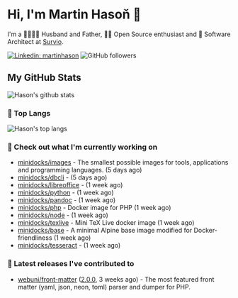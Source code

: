 # Hi, I'm Martin Hasoň 👋

I'm a 👨‍👩‍👧‍👦 Husband and Father, 🧑‍💻 Open Source enthusiast and 📐 Software Architect at [Survio](https://www.survio.com).

[![Linkedin: martinhason](https://img.shields.io/badge/-Martin%20Hasoň-blue?style=flat-square&logo=Linkedin&logoColor=white&link=https://www.linkedin.com/in/martinhason/)](https://www.linkedin.com/in/martinhason/)
![GitHub followers](https://img.shields.io/github/followers/hason?label=Follow&style=social)


## My GitHub Stats
![Hason's github stats](https://github-readme-stats.vercel.app/api?username=hason&show_icons=true&include_all_commits=true&theme=dracula&hide_border=true&hide_title=true)

### 💾 Top Langs
![Hason's top langs](https://github-readme-stats.vercel.app/api/top-langs/?username=hason&layout=compact&theme=dracula&hide_border=true&hide_title=true)

### 👷 Check out what I'm currently working on

- [minidocks/images](https://github.com/minidocks/images) - The smallest possible images for tools, applications and programming languages. (5 days ago)
- [minidocks/dbcli](https://github.com/minidocks/dbcli) -  (5 days ago)
- [minidocks/libreoffice](https://github.com/minidocks/libreoffice) -  (1 week ago)
- [minidocks/python](https://github.com/minidocks/python) -  (1 week ago)
- [minidocks/pandoc](https://github.com/minidocks/pandoc) -  (1 week ago)
- [minidocks/php](https://github.com/minidocks/php) - Docker image for PHP (1 week ago)
- [minidocks/node](https://github.com/minidocks/node) -  (1 week ago)
- [minidocks/texlive](https://github.com/minidocks/texlive) - Mini TeX Live docker image (1 week ago)
- [minidocks/base](https://github.com/minidocks/base) - A minimal Alpine base image modified for Docker-friendliness (1 week ago)
- [minidocks/tesseract](https://github.com/minidocks/tesseract) -  (1 week ago)

### 🔭 Latest releases I've contributed to

- [webuni/front-matter](https://github.com/webuni/front-matter) ([2.0.0](https://github.com/webuni/front-matter/releases/tag/2.0.0), 3 weeks ago) - The most featured front matter (yaml, json, neon, toml) parser and dumper for PHP.
